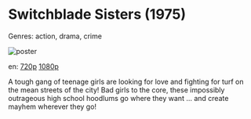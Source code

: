 # Switchblade Sisters (1975)

Genres: action, drama, crime

![poster](http://image.tmdb.org/t/p/w500/sEYeoOBXAllmHynCNrNBEJjratp.jpg)

en:
  [720p](magnet:?xt=urn:btih:1F41D7AF4D22F56836F69CC0893A21717B339B58&tr=udp://glotorrents.pw:6969/announce&tr=udp://tracker.opentrackr.org:1337/announce&tr=udp://torrent.gresille.org:80/announce&tr=udp://tracker.openbittorrent.com:80&tr=udp://tracker.coppersurfer.tk:6969&tr=udp://tracker.leechers-paradise.org:6969&tr=udp://p4p.arenabg.ch:1337&tr=udp://tracker.internetwarriors.net:1337)
  [1080p](magnet:?xt=urn:btih:2257F39AA6B5C5FDA93A5C0DC38EBEE50B3F7CBE&tr=udp://glotorrents.pw:6969/announce&tr=udp://tracker.opentrackr.org:1337/announce&tr=udp://torrent.gresille.org:80/announce&tr=udp://tracker.openbittorrent.com:80&tr=udp://tracker.coppersurfer.tk:6969&tr=udp://tracker.leechers-paradise.org:6969&tr=udp://p4p.arenabg.ch:1337&tr=udp://tracker.internetwarriors.net:1337)
  


A tough gang of teenage girls are looking for love and fighting for turf on the mean streets of the city! Bad girls to the core, these impossibly outrageous high school hoodlums go where they want ... and create mayhem wherever they go!